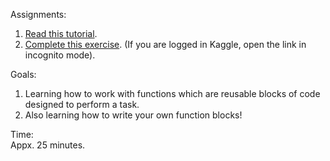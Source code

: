 Assignments:  
1. [Read this tutorial].  
2. [Complete this exercise]. (If you are logged in Kaggle, open the link in incognito mode).   

[Read this tutorial]: https://www.kaggle.com/colinmorris/functions-and-getting-help?utm_medium=email&utm_source=gamma&utm_campaign=thirty-days-of-ml&utm_content=day-3

[Complete this exercise]: https://www.kaggle.com/scratchpad/notebook6113a75043/edit

Goals:  
1. Learning how to work with functions which are reusable blocks of code designed to perform a task. 
2. Also learning how to write your own function blocks!

Time:  
Appx. 25 minutes.  